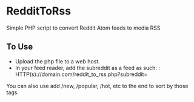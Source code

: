 # RedditToRss
Simple PHP script to convert Reddit Atom feeds to media RSS

## To Use
- Upload the php file to a web host.
- In your feed reader, add the subreddit as a feed as such:
: HTTP(s)://domain.com/reddit_to_rss.php?subreddit=<yoursubreddit>

You can also use add /new, /popular, /hot, etc to the end to sort by those tags.
